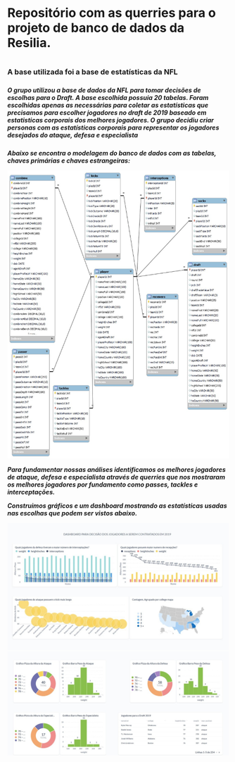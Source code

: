 <h1>Repositório com as querries para o projeto de banco de dados da Resilia.<h1> 
<h3>A base utilizada foi a base de estatísticas da NFL<h3>
<h5>O grupo utilizou a base de dados da NFL para tomar decisões de escolhas para o Draft.
 A base escolhida possuia 20 tabelas. Foram escolhidas apenas as necessárias para coletar as estatísticas que precisamos para escolher jogadores
 no draft de 2019 baseado em estatisticas corporais dos melhores jogadores.
  O grupo decidiu criar personas com as estatísticas corporais para representar os jogadores desejados do ataque, defesa e especialista<h5>
 
 Abaixo se encontra o modelagem do banco de dados com as tabelas, chaves primárias e chaves estrangeiras:
  
  ![Alt text](https://github.com/AlexPNO/SQL_NFL/blob/main/relacionamentos.jpeg)
  
  Para fundamentar nossas análises identificamos os melhores jogadores de ataque, defesa e especialista através de querries que nos mostraram os melhores 
  jogadores por fundamento como passes, tackles e interceptações.
  
  Construimos gráficos e um dashboard mostrando as estatísticas usadas nas escolhas que podem ser vistos abaixo.
  
  
![Alt text](https://github.com/AlexPNO/SQL_NFL/blob/main/imagens/dashboard1.jpeg)
![Alt text](https://github.com/AlexPNO/SQL_NFL/blob/main/imagens/dashboard2.jpeg)
